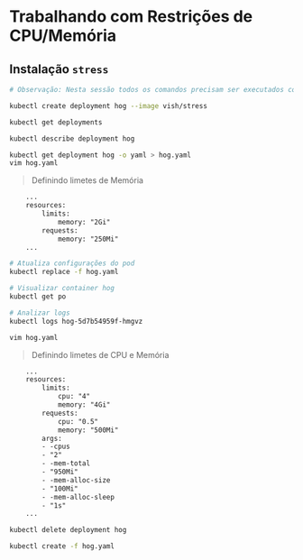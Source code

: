 # Trabalhando com Restrições de CPU/Memória

## Instalação ``stress``
~~~sh
# Observação: Nesta sessão todos os comandos precisam ser executados com usuário não root/su

kubectl create deployment hog --image vish/stress

kubectl get deployments

kubectl describe deployment hog

kubectl get deployment hog -o yaml > hog.yaml
vim hog.yaml
~~~

> Definindo limetes de Memória

~~~txt
    ...
    resources:
        limits:
            memory: "2Gi"
        requests:
            memory: "250Mi"
    ...
~~~


~~~sh
# Atualiza configurações do pod
kubectl replace -f hog.yaml

# Visualizar container hog
kubectl get po

# Analizar logs
kubectl logs hog-5d7b54959f-hmgvz

vim hog.yaml
~~~

> Definindo limetes de CPU e Memória

~~~txt
    ...
    resources:
        limits:
            cpu: "4"
            memory: "4Gi"
        requests:
            cpu: "0.5"
            memory: "500Mi"
        args:
        - -cpus
        - "2"
        - -mem-total
        - "950Mi"
        - -mem-alloc-size
        - "100Mi"
        - -mem-alloc-sleep
        - "1s"
    ...
~~~

~~~sh
kubectl delete deployment hog

kubectl create -f hog.yaml
~~~
